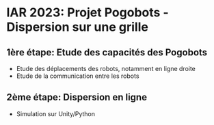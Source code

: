 # IAR 2023: Projet Pogobots - Dispersion sur une grille

## 1ère étape: Etude des capacités des Pogobots
* Etude des déplacements des robots, notamment en ligne droite
* Etude de la communication entre les robots

## 2ème étape: Dispersion en ligne
* Simulation sur Unity/Python
